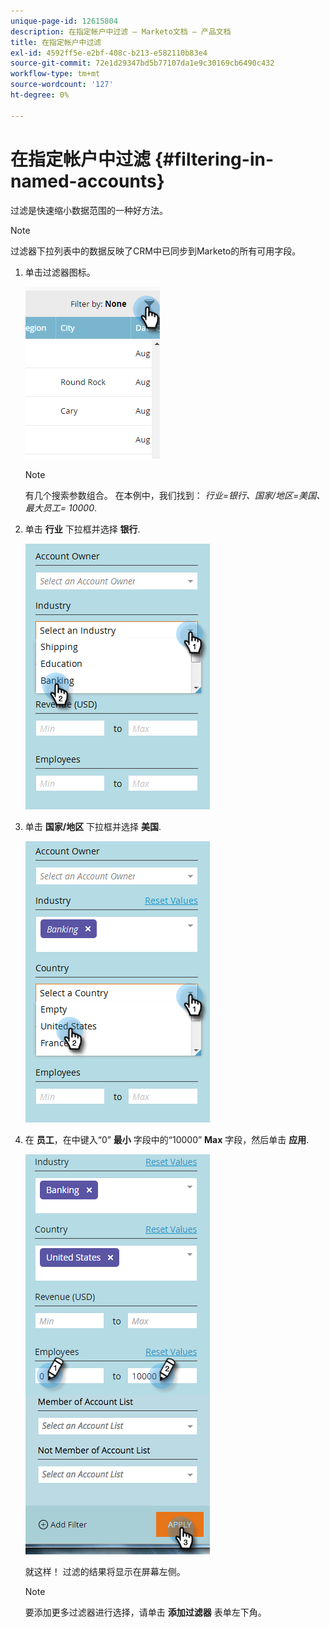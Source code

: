 ```yaml
---
unique-page-id: 12615804
description: 在指定帐户中过滤 — Marketo文档 — 产品文档
title: 在指定帐户中过滤
exl-id: 4592ff5e-e2bf-408c-b213-e582110b83e4
source-git-commit: 72e1d29347bd5b77107da1e9c30169cb6490c432
workflow-type: tm+mt
source-wordcount: '127'
ht-degree: 0%

---
```


# 在指定帐户中过滤 {#filtering-in-named-accounts}

过滤是快速缩小数据范围的一种好方法。

>[!NOTE]
>
>过滤器下拉列表中的数据反映了CRM中已同步到Marketo的所有可用字段。

1. 单击过滤器图标。

   ![](assets/filter-one.png)

   >[!NOTE]
   >
   >有几个搜索参数组合。 在本例中，我们找到： _行业=银行、国家/地区=美国、最大员工= 10000_.

1. 单击 **行业** 下拉框并选择 **银行**.

   ![](assets/filter-2.png)

1. 单击 **国家/地区** 下拉框并选择 **美国**.

   ![](assets/filter-3.png)

1. 在 **员工**，在中键入“0” **最小** 字段中的“10000” **Max** 字段，然后单击 **应用**.

   ![](assets/four-2.png)

   就这样！ 过滤的结果将显示在屏幕左侧。

   >[!NOTE]
   >
   >要添加更多过滤器进行选择，请单击 **添加过滤器** 表单左下角。
